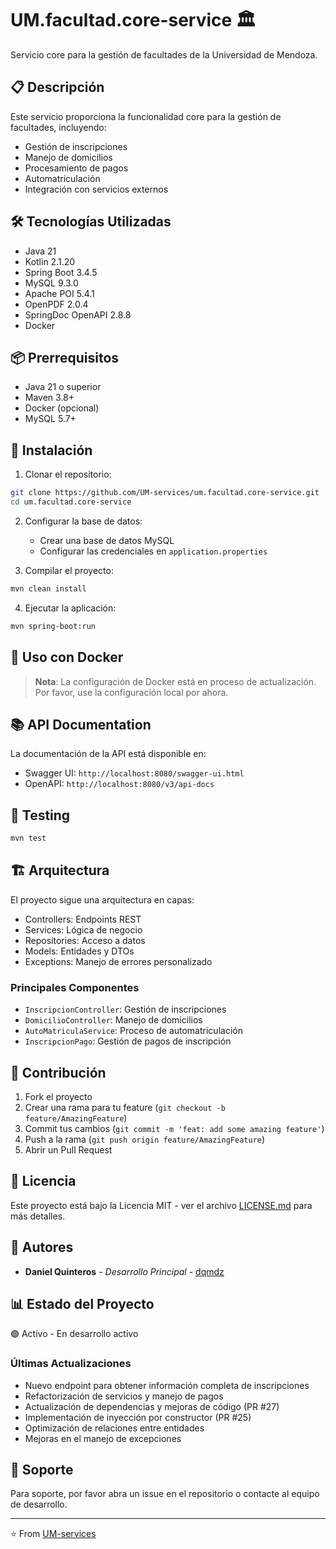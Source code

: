 # UM.facultad.core-service 🏛️

Servicio core para la gestión de facultades de la Universidad de Mendoza.

## 📋 Descripción

Este servicio proporciona la funcionalidad core para la gestión de facultades, incluyendo:
- Gestión de inscripciones
- Manejo de domicilios
- Procesamiento de pagos
- Automatriculación
- Integración con servicios externos

## 🛠️ Tecnologías Utilizadas

- Java 21
- Kotlin 2.1.20
- Spring Boot 3.4.5
- MySQL 9.3.0
- Apache POI 5.4.1
- OpenPDF 2.0.4
- SpringDoc OpenAPI 2.8.8
- Docker

## 📦 Prerrequisitos

- Java 21 o superior
- Maven 3.8+
- Docker (opcional)
- MySQL 5.7+

## 🚀 Instalación

1. Clonar el repositorio:
```bash
git clone https://github.com/UM-services/um.facultad.core-service.git
cd um.facultad.core-service
```

2. Configurar la base de datos:
   - Crear una base de datos MySQL
   - Configurar las credenciales en `application.properties`

3. Compilar el proyecto:
```bash
mvn clean install
```

4. Ejecutar la aplicación:
```bash
mvn spring-boot:run
```

## 🐳 Uso con Docker

> **Nota**: La configuración de Docker está en proceso de actualización. Por favor, use la configuración local por ahora.

## 📚 API Documentation

La documentación de la API está disponible en:
- Swagger UI: `http://localhost:8080/swagger-ui.html`
- OpenAPI: `http://localhost:8080/v3/api-docs`

## 🧪 Testing

```bash
mvn test
```

## 🏗️ Arquitectura

El proyecto sigue una arquitectura en capas:
- Controllers: Endpoints REST
- Services: Lógica de negocio
- Repositories: Acceso a datos
- Models: Entidades y DTOs
- Exceptions: Manejo de errores personalizado

### Principales Componentes

- `InscripcionController`: Gestión de inscripciones
- `DomicilioController`: Manejo de domicilios
- `AutoMatriculaService`: Proceso de automatriculación
- `InscripcionPago`: Gestión de pagos de inscripción

## 🤝 Contribución

1. Fork el proyecto
2. Crear una rama para tu feature (`git checkout -b feature/AmazingFeature`)
3. Commit tus cambios (`git commit -m 'feat: add some amazing feature'`)
4. Push a la rama (`git push origin feature/AmazingFeature`)
5. Abrir un Pull Request

## 📄 Licencia

Este proyecto está bajo la Licencia MIT - ver el archivo [LICENSE.md](LICENSE.md) para más detalles.

## 👥 Autores

- **Daniel Quinteros** - *Desarrollo Principal* - [dqmdz](https://github.com/dqmdz)

## 📊 Estado del Proyecto

🟢 Activo - En desarrollo activo

### Últimas Actualizaciones
- Nuevo endpoint para obtener información completa de inscripciones
- Refactorización de servicios y manejo de pagos
- Actualización de dependencias y mejoras de código (PR #27)
- Implementación de inyección por constructor (PR #25)
- Optimización de relaciones entre entidades
- Mejoras en el manejo de excepciones

## 💬 Soporte

Para soporte, por favor abra un issue en el repositorio o contacte al equipo de desarrollo.

---

⭐️ From [UM-services](https://github.com/UM-services)